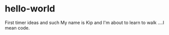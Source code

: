 # hello-world
First timer ideas and such
My name is Kip and I'm about to learn to walk ....I mean code.
